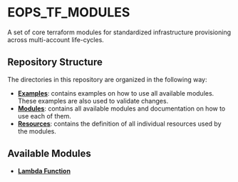 # EOPS_TF_MODULES

A set of core terraform modules for standardized infrastructure provisioning across multi-account life-cycles.

## Repository Structure

The directories in this repository are organized in the following way:

* [**Examples**](examples): contains examples on how to use all available modules. These examples are also used to validate changes.
* [**Modules**](modules): contains all available modules and documentation on how to use each of them.
* [**Resources**](resources): contains the definition of all individual resources used by the modules.

## Available Modules

* [**Lambda Function**](modules/lambda_function)
